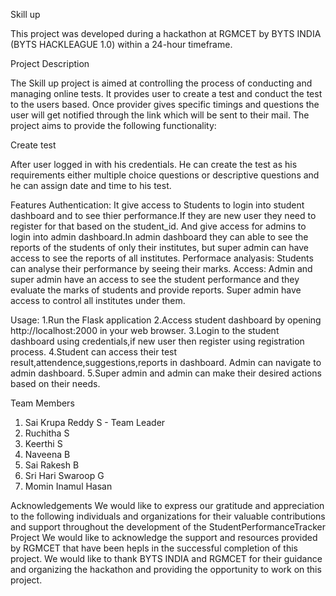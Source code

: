 Skill up

This project was developed during a hackathon at RGMCET by BYTS INDIA (BYTS HACKLEAGUE 1.0) within a 24-hour timeframe.

Project Description

The Skill up project is aimed at controlling the process of conducting and managing online tests. It provides user to create a test and conduct the test to the users based. Once provider gives specific timings and questions the user will get notified through the link which will be sent to their mail. The project aims to provide the following functionality:

Create test

After user logged in with his credentials. He can create the test as his requirements either multiple choice questions or descriptive questions and he can assign date and time to his test. 

Features
Authentication: It give access to Students to login into student dashboard and to see thier performance.If they are new user they need to register for that based on the student_id. And give access for admins to login into admin dashboard.In admin dashboard they can able to see the reports of the students of only their institutes, but super admin can have access to see the reports of all institutes.
Performace analyasis:
Students can analyse their performance by seeing their marks.
Access: Admin and super admin have an access to see the student performance and they evaluate the marks of students and provide reports. Super admin have access to control all institutes under them.

Usage:
1.Run the Flask application
2.Access student dashboard by opening http://localhost:2000 in your web browser.
3.Login to the student dashboard using credentials,if new user then register using registration process.
4.Student can access their test result,attendence,suggestions,reports in dashboard. Admin can navigate to admin dashboard.
5.Super admin and admin can make their desired actions based on their needs.

Team Members
1.	Sai Krupa Reddy S - Team Leader
2.	Ruchitha S
3.	Keerthi S
4.	Naveena B
5.	Sai Rakesh B
6.	Sri Hari Swaroop G
7.	Momin Inamul Hasan

Acknowledgements
We would like to express our gratitude and appreciation to the following individuals and organizations for their valuable contributions and support throughout the development of the StudentPerformanceTracker Project
We would like to acknowledge the support and resources provided by RGMCET that have been hepls in the successful completion of this project. We would like to thank BYTS INDIA and RGMCET for their guidance and organizing the hackathon and providing the opportunity to work on this project.

